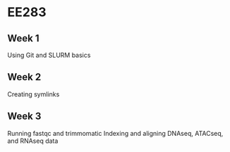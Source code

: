 # EE283

## Week 1
Using Git and SLURM basics

## Week 2
Creating symlinks 

## Week 3
Running fastqc and trimmomatic
Indexing and aligning DNAseq, ATACseq, and RNAseq data
